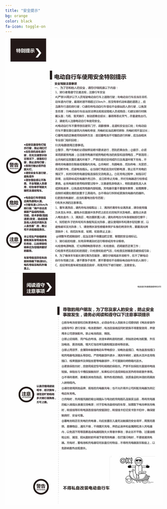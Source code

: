 ```yaml
---
title: "安全提示"
bg: orange
color: black
fa-icon: toggle-on
---
```


![image tooltip here](/img/images/3_01.jpg)
![image tooltip here](/img/images/3_02.jpg)
